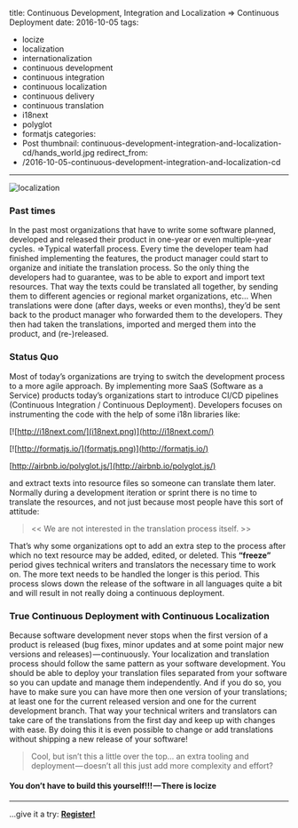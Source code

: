 title: Continuous Development, Integration and Localization => Continuous Deployment
date: 2016-10-05
tags:
  - locize
  - localization
  - internationalization
  - continuous development
  - continuous integration
  - continuous localization
  - continuous delivery
  - continuous translation
  - i18next
  - polyglot
  - formatjs
categories:
  - Post
thumbnail: continuous-development-integration-and-localization-cd/hands_world.jpg
redirect_from:
- /2016-10-05-continuous-development-integration-and-localization-cd
---


![](hands_world.jpg "localization")

### Past times

In the past most organizations that have to write some software planned, developed and released their product in one-year or even multiple-year cycles. =>Typical waterfall process.
Every time the developer team had finished implementing the features, the product manager could start to organize and initiate the translation process.
So the only thing the developers had to guarantee, was to be able to export and import text resources.
That way the texts could be translated all together, by sending them to different agencies or regional market organizations, etc…
When translations were done (after days, weeks or even months), they’d be sent back to the product manager who forwarded them to the developers.
They then had taken the translations, imported and merged them into the product, and (re-)released.


### Status Quo

Most of today’s organizations are trying to switch the development process to a more agile approach.
By implementing more SaaS (Software as a Service) products today’s organizations start to introduce CI/CD pipelines (Continuous Integration / Continuous Deployment).
Developers focuses on instrumenting the code with the help of some i18n libraries like:

[![http://i18next.com/](i18next.png)](http://i18next.com/)

[![http://formatjs.io/](formatjs.png)](http://formatjs.io/)

[http://airbnb.io/polyglot.js/](http://airbnb.io/polyglot.js/)

and extract texts into resource files so someone can translate them later.
Normally during a development iteration or sprint there is no time to translate the resources, and not just because most people have this sort of attitude:

> << We are not interested in the translation process itself. >>

That’s why some organizations opt to add an extra step to the process after which no text resource may be added, edited, or deleted.
This **“freeze”** period gives technical writers and translators the necessary time to work on. The more text needs to be handled the longer is this period.
This process slows down the release of the software in all languages quite a bit and will result in not really doing a continuous deployment.


### True Continuous Deployment with Continuous Localization

Because software development never stops when the first version of a product is released (bug fixes, minor updates and at some point major new versions and releases) — continuously.
Your localization and translation process should follow the same pattern as your software development.
You should be able to deploy your translation files separated from your software so you can update and manage them independently. And if you do so, you have to make sure you can have more then one version of your translations; at least one for the current released version and one for the current development branch.
That way your technical writers and translators can take care of the translations from the first day and keep up with changes with ease.
By doing this it is even possible to change or add translations without shipping a new release of your software!

> Cool, but isn’t this a little over the top… an extra tooling and deployment — doesn’t all this just add more complexity and effort?

#### You don’t have to build this yourself!!! — There is locize

<div class="contact" style="margin-top: 0px;">
<hr />
<p class="callout extra-margin">...give it a try: <strong><a href="https://www.locize.app/register">Register!</a></strong></p>
</div>
